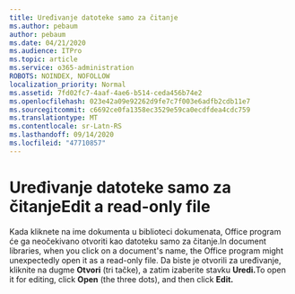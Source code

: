 ```yaml
---
title: Uređivanje datoteke samo za čitanje
ms.author: pebaum
author: pebaum
ms.date: 04/21/2020
ms.audience: ITPro
ms.topic: article
ms.service: o365-administration
ROBOTS: NOINDEX, NOFOLLOW
localization_priority: Normal
ms.assetid: 7fd02fc7-4aaf-4ae6-b514-ceda456b74e2
ms.openlocfilehash: 023e42a09e92262d9fe7c7f003e6adfb2cdb11e7
ms.sourcegitcommit: c6692ce0fa1358ec3529e59ca0ecdfdea4cdc759
ms.translationtype: MT
ms.contentlocale: sr-Latn-RS
ms.lasthandoff: 09/14/2020
ms.locfileid: "47710857"
---
```

# <a name="edit-a-read-only-file"></a><span data-ttu-id="36be5-102">Uređivanje datoteke samo za čitanje</span><span class="sxs-lookup"><span data-stu-id="36be5-102">Edit a read-only file</span></span>

<span data-ttu-id="36be5-103">Kada kliknete na ime dokumenta u biblioteci dokumenata, Office program će ga neočekivano otvoriti kao datoteku samo za čitanje.</span><span class="sxs-lookup"><span data-stu-id="36be5-103">In document libraries, when you click on a document's name, the Office program might unexpectedly open it as a read-only file.</span></span> <span data-ttu-id="36be5-104">Da biste je otvorili za uređivanje, kliknite na dugme **Otvori** (tri tačke), a zatim izaberite stavku **Uredi.**</span><span class="sxs-lookup"><span data-stu-id="36be5-104">To open it for editing, click **Open** (the three dots), and then click **Edit.**</span></span>
  

